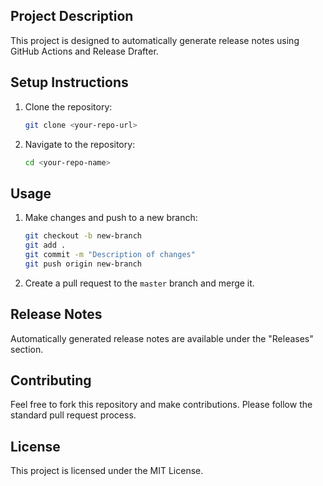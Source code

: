 ## Project Description
This project is designed to automatically generate release notes using GitHub Actions and Release Drafter.

## Setup Instructions
1. Clone the repository:
    ```sh
    git clone <your-repo-url>
    ```
2. Navigate to the repository:
    ```sh
    cd <your-repo-name>
    ```

## Usage
1. Make changes and push to a new branch:
    ```sh
    git checkout -b new-branch
    git add .
    git commit -m "Description of changes"
    git push origin new-branch
    ```
2. Create a pull request to the `master` branch and merge it.

## Release Notes
Automatically generated release notes are available under the "Releases" section.

## Contributing
Feel free to fork this repository and make contributions. Please follow the standard pull request process.

## License
This project is licensed under the MIT License.
